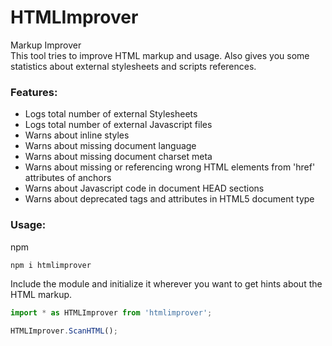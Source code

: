 # HTMLImprover  

Markup Improver<br>
This tool tries to improve HTML markup and usage. Also gives you some statistics about external stylesheets and scripts references.


### Features:  

- Logs total number of external Stylesheets
- Logs total number of external Javascript files
- Warns about inline styles
- Warns about missing document language
- Warns about missing document charset meta
- Warns about missing or referencing wrong HTML elements from 'href' attributes of anchors
- Warns about Javascript code in document HEAD sections
- Warns about deprecated tags and attributes in HTML5 document type


### Usage:
npm
```js
npm i htmlimprover
```
Include the module and initialize it wherever you want to get hints about the HTML markup.
```js
import * as HTMLImprover from 'htmlimprover';

HTMLImprover.ScanHTML();
```
